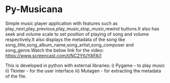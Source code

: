 # Py-Musicana
Simple music player application with features such as play_next,play_previous,play_music,stop_music,rewind buttons.It also has seek and volume scale to set position of playing of song and volume respectively.It also displays the metadata of the song like song_title,song_album_name,song_artist,song_composer and song_genre.Watch the below link for the video:
https://www.screencast.com/t/NC2YtUYAFAi1

This is developed in python with external libraries:
i) Pygame - to play music
ii) Tkinter - for the user interface
iii) Mutagen - for extracting the metadata of the file.
